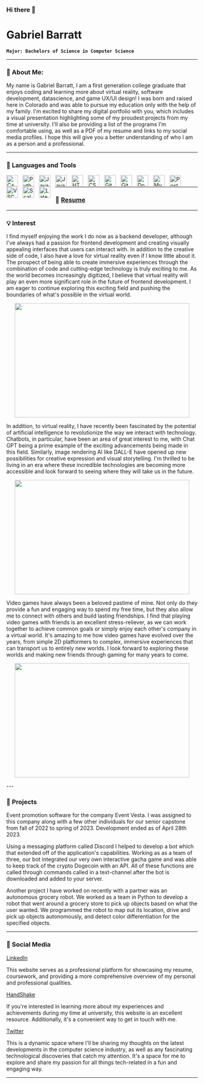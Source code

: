 ### Hi there 👋

<!--
**Gabriel-Barratt/Gabriel-Barratt** is a ✨ _special_ ✨ repository because its `README.md` (this file) appears on your GitHub profile.

Here are some ideas to get you started:

- 🔭 I’m currently working on email software for the company Event Vesta.
- 🌱 I’m currently learning Ruby on Rails.
- 👯 I’m looking to collaborate on any software or game development/project.
- 🤔 I’m looking for help with finding full time work and learning more about virtual reality.
- 💬 Ask me about any of the projects I have worked on!
- 📫 How to reach me: Gabriel.Barratt@colorado.edu
- 😄 Pronouns: He/Him/His
- ⚡ Fun fact: I enjoy playing games with my friends and connecting with others in the same way!
-->
# Gabriel Barratt

**`Major: Bachelors of Science in Computer Science`**

---
### 💬 About Me:

My name is Gabriel Barratt, I am a first generation college graduate that enjoys coding and learning more about virtual reality, software development, datascience,
and game UX/UI design! I was born and raised here in Colorado and was able to pursue my education only with the help of my family. I'm excited to share my digital portfolio with you, which includes a visual presentation highlighting some of my proudest projects from my time at university. I'll also be providing a list of the programs I'm comfortable using, as well as a PDF of my resume and links to my social media profiles. I hope this will give you a better understanding of who I am as a person and a professional.

---

### 🧰 Languages and Tools

<img align="left" alt="C++" width="30px" style="padding-right:10px;" src="https://cdn.jsdelivr.net/gh/devicons/devicon/icons/cplusplus/cplusplus-line.svg" />
<img align="left" alt="Python" width="30px" style="padding-right:10px;" src="https://cdn.jsdelivr.net/gh/devicons/devicon/icons/python/python-plain.svg" />
<img align="left" alt="Java" width="30px" style="padding-right:10px;" src="https://cdn.jsdelivr.net/gh/devicons/devicon/icons/java/java-original.svg"/>
<img align="left" alt="JavaScript" width="30px" style="padding-right:10px;" src="https://cdn.jsdelivr.net/gh/devicons/devicon/icons/javascript/javascript-plain.svg" />
<img align="left" alt="HTML" width="30px" style="padding-right:10px;" src="https://cdn.jsdelivr.net/gh/devicons/devicon/icons/html5/html5-plain.svg" />
<img align="left" alt="CSS" width="30px" style="padding-right:10px;" src="https://cdn.jsdelivr.net/gh/devicons/devicon/icons/css3/css3-plain.svg" />
<img align="left" alt="Git" width="30px" style="padding-right:10px;" src="https://cdn.jsdelivr.net/gh/devicons/devicon/icons/git/git-original.svg" />
<img align="left" alt="GitHub" width="30px" style="padding-right:10px;" src="https://cdn.jsdelivr.net/gh/devicons/devicon/icons/github/github-original.svg" />
<img align="left" alt="Docker" width="30px" style="padding-right:10px;" src="https://cdn.jsdelivr.net/gh/devicons/devicon/icons/docker/docker-plain.svg" />
<img align="left" alt="MySQL" width="30px" style="padding-right:10px;" src="https://cdn.jsdelivr.net/gh/devicons/devicon/icons/mysql/mysql-original.svg" />
<img align="left" alt="PostgresSQL" width="30px" style="padding-right:10px;" src="https://cdn.jsdelivr.net/gh/devicons/devicon/icons/postgresql/postgresql-original.svg" />
<img align="left" alt="VSCode" width="30px" style="padding-right:10px;" src="https://cdn.jsdelivr.net/gh/devicons/devicon/icons/vscode/vscode-original.svg" />
<img align="left" alt="Scala" width="30px" style="padding-right:10px;" src="https://cdn.jsdelivr.net/gh/devicons/devicon/icons/scala/scala-original.svg" />  
<img align="left" alt="Latex" width="30px" style="padding-right:10px;" src="https://cdn.jsdelivr.net/gh/devicons/devicon/icons/latex/latex-original.svg" />
<br />

---

### 📘 <a href="https://drive.google.com/file/d/14zuWxAs7o3V0Uiv45DrCdxDBWrOYNDvL/view?usp=share_link">Resume</a>

---

### 💡 Interest

I find myself enjoying the work I do now as a backend developer, although I've always had a passion for frontend development and creating visually appealing interfaces that users can interact with. In addition to the creative side of code, I also have a love for virtual reality even if I know little about it. The prospect of being able to create immersive experiences through the combination of code and cutting-edge technology is truly exciting to me. As the world becomes increasingly digitized, I believe that virtual reality will play an even more significant role in the future of frontend development. I am eager to continue exploring this exciting field and pushing the boundaries of what's possible in the virtual world.

<p align="center">
<img width="460px" height="300" src="https://www.roadtovr.com/wp-content/uploads/2017/12/Electronauts-1.jpg" />
</p>

In addition, to virtual reality, I have recently been fascinated by the potential of artificial intelligence to revolutionize the way we interact with technology. Chatbots, in particular, have been an area of great interest to me, with Chat GPT being a prime example of the exciting advancements being made in this field. Similarly, image rendering AI like DALL-E have opened up new possibilities for creative expression and visual storytelling. I'm thrilled to be living in an era where these incredible technologies are becoming more accessible and look forward to seeing where they will take us in the future.

<p align="center">
<img width="460px" height="300" src="https://investingnews.com/media-library/image-of-hand-holding-an-ai-face-looking-at-the-words-chatgpt-openai.jpg?id=32871272&width=1200&height=800&quality=85&coordinates=0%2C0%2C0%2C0" />
</p>

Video games have always been a beloved pastime of mine. Not only do they provide a fun and engaging way to spend my free time, but they also allow me to connect with others and build lasting friendships. I find that playing video games with friends is an excellent stress-reliever, as we can work together to achieve common goals or simply enjoy each other's company in a virtual world. It's amazing to me how video games have evolved over the years, from simple 2D platformers to complex, immersive experiences that can transport us to entirely new worlds. I look forward to exploring these worlds and making new friends through gaming for many years to come.

<p align="center">
<img width="460px" height="300" src="https://www.verdict.co.uk/wp-content/uploads/2018/02/smash-bros-Copy.jpg" />
</p>
---

### 🚀 Projects

Event promotion software for the company Event Vesta. I was assigned to this company along with a few other individuals for our senior capstone from fall of 2022 to spring of 2023. Development ended as of April 28th 2023.

Using a messaging platform called Discord I helped to develop a bot which that extended off of the application's capabilities. Working as as a team of three, our bot integrated our very own interactive gacha game and was able to keep track of the crypto Dogecoin with an API. All of these functions are called through commands called in a text-channel after the bot is downloaded and added to your server. 

Another project I have worked on recently with a partner was an autonomous grocery robot. We worked as a team in Python to develop a robot that went around a grocery store to pick up objects based on what the user wanted. We programmed the robot to map out its location, drive and pick up objects autonomously, and detect color
differentiation for the specified objects.

---

### 🧶 Social Media

<a href="https://www.linkedin.com/in/gabriel-barratt">LinkedIn</a>

This website serves as a professional platform for showcasing my resume, coursework, and providing a more comprehensive overview of my personal and professional qualities.

<a href="https://app.joinhandshake.com/stu/users/18788785">HandShake</a>

If you're interested in learning more about my experiences and achievements during my time at university, this website is an excellent resource. Additionally, it's a convenient way to get in touch with me.

<a href="https://twitter.com/GabeBarratt">Twitter</a>

This is a dynamic space where I'll be sharing my thoughts on the latest developments in the computer science industry, as well as any fascinating technological discoveries that catch my attention. It's a space for me to explore and share my passion for all things tech-related in a fun and engaging way.

---

